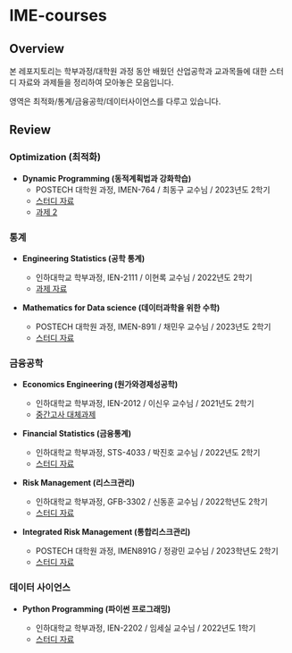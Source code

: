 # IME-courses

## Overview

본 레포지토리는 학부과정/대학원 과정 동안 배웠던 산업공학과 교과목들에 대한 스터디 자료와 과제들을 정리하여 모아놓은 모음입니다. 

영역은 최적화/통계/금융공학/데이터사이언스를 다루고 있습니다.

## Review

### Optimization (최적화)

- **Dynamic Programming (동적계획법과 강화학습)**
  - POSTECH 대학원 과정, IMEN-764 / 최동구 교수님 / 2023년도 2학기
  - [스터디 자료](./Dynamic-Programming/)
  - [과제 2]()

### 통계

- **Engineering Statistics (공학 통계)**
  - 인하대학교 학부과정,  IEN-2111 / 이현록 교수님 / 2022년도 2학기
  - [과제 자료](./Engineering-Statistics/)

- **Mathematics for Data science (데이터과학을 위한 수학)**
  - POSTECH 대학원 과정, IMEN-891I / 채민우 교수님 / 2023년도 2학기
  - [스터디 자료](./Mathematic-for-Data-science/)

### 금융공학

- **Economics Engineering (원가와경제성공학)**
  - 인하대학교 학부과정, IEN-2012 / 이신우 교수님 / 2021년도 2학기
  - [중간고사 대체과제](./Economic-Engineering/원가와경제성공학_12190625_배기웅_최종본.pdf)
 
- **Financial Statistics (금융통계)**
  - 인하대학교 학부과정, STS-4033 / 박진호 교수님 / 2022년도 2학기
  - [스터디 자료](./Financial-Statistics/)

- **Risk Management (리스크관리)**
  - 인하대학교 학부과정, GFB-3302 / 신동훈 교수님 / 2022학년도 2학기
  - [스터디 자료]()

- **Integrated Risk Management (통합리스크관리)**
  - POSTECH 대학원 과정, IMEN891G / 정광민 교수님 / 2023학년도 2학기
  - [스터디 자료](./Integreted-Risk-Managaement/)

### 데이터 사이언스

- **Python Programming (파이썬 프로그래밍)**

  - 인하대학교 학부과정, IEN-2202 / 임세실 교수님 / 2022년도 1학기
  - [스터디 자료](./Python-Programming/)
